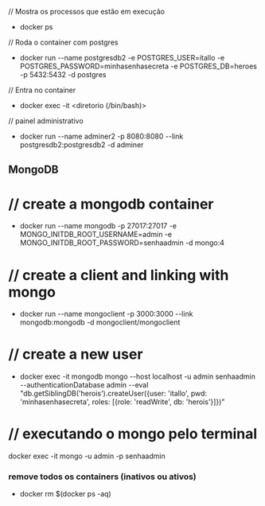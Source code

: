 // Mostra os processos que estão em execução
- docker ps

// Roda o container com postgres
- docker run --name postgresdb2 -e POSTGRES_USER=itallo -e POSTGRES_PASSWORD=minhasenhasecreta -e POSTGRES_DB=heroes -p 5432:5432 -d postgres

// Entra no container 
- docker exec -it <nome do container> <diretorio (/bin/bash)>


// painel administrativo
- docker run --name adminer2 -p 8080:8080 --link postgresdb2:postgresdb2 -d adminer


## MongoDB
# // create a mongodb container
- docker run --name mongodb -p 27017:27017 -e MONGO_INITDB_ROOT_USERNAME=admin -e MONGO_INITDB_ROOT_PASSWORD=senhaadmin -d mongo:4

# // create a client and linking with mongo
- docker run --name mongoclient -p 3000:3000 --link mongodb:mongodb -d mongoclient/mongoclient


# // create a new user
- docker exec -it mongodb mongo --host localhost -u admin senhaadmin --authenticationDatabase admin --eval "db.getSiblingDB('herois').createUser({user: 'itallo', pwd: 'minhasenhasecreta', roles: [{role: 'readWrite', db: 'herois'}]})"

# // executando o mongo pelo terminal
docker exec -it <id do mongo para conectar> mongo -u admin -p senhaadmin


### remove todos os containers (inativos ou ativos)
- docker rm $(docker ps -aq)